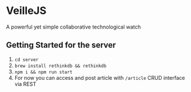 # VeilleJS
A powerful yet simple collaborative technological watch

## Getting Started for the server
1. `cd server`
2. `brew install rethinkdb && rethinkdb`
3. `npm i && npm run start`
4. For now you can access and post article with `/article` CRUD interface via REST
